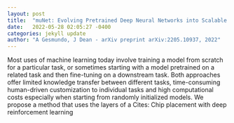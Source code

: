 ```yaml
---
layout: post
title:  "muNet: Evolving Pretrained Deep Neural Networks into Scalable Auto-tuning Multitask Systems"
date:   2022-05-28 02:05:27 -0400
categories: jekyll update
author: "A Gesmundo, J Dean - arXiv preprint arXiv:2205.10937, 2022"
---
```

Most uses of machine learning today involve training a model from scratch for a particular task, or sometimes starting with a model pretrained on a related task and then fine-tuning on a downstream task. Both approaches offer limited knowledge transfer between different tasks, time-consuming human-driven customization to individual tasks and high computational costs especially when starting from randomly initialized models. We propose a method that uses the layers of a  Cites: Chip placement with deep reinforcement learning